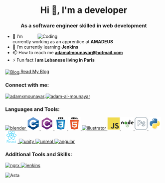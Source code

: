 <h1 align="center">Hi 👋, I'm a developer</h1>
<h3 align="center">As a software engineer skilled in web development</h3>
<img align="right" alt="Coding" width="400" src="https://i.pinimg.com/originals/34/65/84/346584525d151255f8fcf03fa2612e99.gif">

- 🔭 I’m currently working as an apprentice at **AMADEUS**
- 🌱 I’m currently learning **Jenkins**
- 📫 How to reach me **adamalmounayar@hotmail.com**
- ⚡ Fun fact **I am Lebanese living in Paris**

<a href="https://adxdits.github.io/MySite/" target="blank">
  <img align="center" src="https://img.icons8.com/?size=100&id=cXYUoqPdbtbr&format=png&color=000000" alt="Blog" height="30" width="30" />
  <span>Read My Blog</span>
</a>

<h3 align="left">Connect with me:</h3>
<p align="left">
  <a href="https://instagram.com/adamxmounayar" target="blank">
    <img align="center" src="https://raw.githubusercontent.com/rahuldkjain/github-profile-readme-generator/master/src/images/icons/Social/instagram.svg" alt="adamxmounayar" height="30" width="30" />
  </a>
  <a href="https://www.linkedin.com/in/adam-al-mounayar-0b6a5026b/" target="blank">
    <img align="center" src="https://img.icons8.com/?size=100&id=13930&format=png&color=000000" alt="adam-al-mounayar" height="30" width="30" />
  </a>
</p>

<h3 align="left">Languages and Tools:</h3>
<p align="left">
  <a href="https://www.blender.org/" target="_blank" rel="noreferrer"> 
    <img src="https://download.blender.org/branding/community/blender_community_badge_white.svg" alt="blender" width="40" height="40"/> 
  </a> 
  <a href="https://www.w3schools.com/cpp/" target="_blank" rel="noreferrer"> 
    <img src="https://raw.githubusercontent.com/devicons/devicon/master/icons/cplusplus/cplusplus-original.svg" alt="cplusplus" width="40" height="40"/> 
  </a> 
  <a href="https://www.w3schools.com/cs/" target="_blank" rel="noreferrer"> 
    <img src="https://raw.githubusercontent.com/devicons/devicon/master/icons/csharp/csharp-original.svg" alt="csharp" width="40" height="40"/> 
  </a> 
  <a href="https://www.w3schools.com/css/" target="_blank" rel="noreferrer"> 
    <img src="https://raw.githubusercontent.com/devicons/devicon/master/icons/css3/css3-original-wordmark.svg" alt="css3" width="40" height="40"/> 
  </a> 
  <a href="https://www.w3.org/html/" target="_blank" rel="noreferrer"> 
    <img src="https://raw.githubusercontent.com/devicons/devicon/master/icons/html5/html5-original-wordmark.svg" alt="html5" width="40" height="40"/> 
  </a> 
  <a href="https://www.adobe.com/in/products/illustrator.html" target="_blank" rel="noreferrer"> 
    <img src="https://www.vectorlogo.zone/logos/adobe_illustrator/adobe_illustrator-icon.svg" alt="illustrator" width="40" height="40"/> 
  </a> 
  <a href="https://developer.mozilla.org/en-US/docs/Web/JavaScript" target="_blank" rel="noreferrer"> 
    <img src="https://raw.githubusercontent.com/devicons/devicon/master/icons/javascript/javascript-original.svg" alt="javascript" width="40" height="40"/> 
  </a> 
  <a href="https://nodejs.org" target="_blank" rel="noreferrer"> 
    <img src="https://raw.githubusercontent.com/devicons/devicon/master/icons/nodejs/nodejs-original-wordmark.svg" alt="nodejs" width="40" height="40"/> 
  </a> 
  <a href="https://www.photoshop.com/en" target="_blank" rel="noreferrer"> 
    <img src="https://raw.githubusercontent.com/devicons/devicon/master/icons/photoshop/photoshop-line.svg" alt="photoshop" width="40" height="40"/> 
  </a> 
  <a href="https://www.python.org" target="_blank" rel="noreferrer"> 
    <img src="https://raw.githubusercontent.com/devicons/devicon/master/icons/python/python-original.svg" alt="python" width="40" height="40"/> 
  </a> 
  <a href="https://reactjs.org/" target="_blank" rel="noreferrer"> 
    <img src="https://raw.githubusercontent.com/devicons/devicon/master/icons/react/react-original-wordmark.svg" alt="react" width="40" height="40"/> 
  </a> 
  <a href="https://unity.com/" target="_blank" rel="noreferrer"> 
    <img src="https://www.vectorlogo.zone/logos/unity3d/unity3d-icon.svg" alt="unity" width="40" height="40"/> 
  </a> 
  <a href="https://unrealengine.com/" target="_blank" rel="noreferrer"> 
    <img src="https://raw.githubusercontent.com/kenangundogan/fontisto/036b7eca71aab1bef8e6a0518f7329f13ed62f6b/icons/svg/brand/unreal-engine.svg" alt="unreal" width="40" height="40"/> 
  </a> 
  <a href="https://angular.io/" target="_blank" rel="noreferrer"> 
    <img src="https://angular.io/assets/images/logos/angular/angular.svg" alt="angular" width="40" height="40"/> 
  </a>
</p>
<h3 align="left">Additional Tools and Skills:</h3>
<p align="left">
  <a href="https://ngrx.io/" target="_blank" rel="noreferrer"> <img src="https://ngrx.io/assets/images/badge.svg" alt="ngrx" width="40" height="40"/> </a> 
  <a href="https://www.jenkins.io/" target="_blank" rel="noreferrer"> <img src="https://www.jenkins.io/images/logos/jenkins/jenkins.svg" alt="jenkins" width="40" height="40"/> </a>
</p>

<img align="center" alt="Asta" src="https://steamuserimages-a.akamaihd.net/ugc/268343745585932953/EA5B5DB7B3436E518A257B9C8E8B1663626FEF42/?imw=5000&imh=5000&ima=fit&impolicy=Letterbox&imcolor=%23000000&letterbox=false" />

